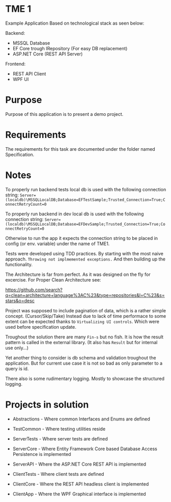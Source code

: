 # TME 1

Example Application Based on technological stack as seen below:

Backend: 
 - MSSQL Database
 - EF Core trough IRepository (For easy DB replacement)
 - ASP.NET Core (REST API Server)

Frontend:
 - REST API Client
 - WPF UI

# Purpose

Purpose of this application is to present a demo project.

# Requirements

The requirements for this task are documented under the folder named Specification.

# Notes

To properly run backend tests local db is used with the following connection string:
`Server=(localdb)\MSSQLLocalDB;Database=EFTestSample;Trusted_Connection=True;ConnectRetryCount=0`

To properly run backend in dev local db is used with the following connection string:
`Server=(localdb)\MSSQLLocalDB;Database=EFDevSample;Trusted_Connection=True;ConnectRetryCount=0`

Otherwise to run the app it expects the connection string to be placed in config (or env. variable) under the name of TME1.

Tests were developed using TDD practices. By starting with the most naive approach.
`Throwing not implmemented exceptions.` And then building up the functionality.

The Architecture is far from perfect. As it was designed on the fly for excercise.
For Proper Clean Architecture see: 

https://github.com/search?q=clean+architecture+language%3AC%23&type=repositories&l=C%23&s=stars&o=desc

Project was supposed to include pagination of data, which is a rather simple concept. (Cursor/Skip/Take)
Instead due to lack of time performace to some extent can be expected thanks to `Virtualizing UI controls`.
Which were used before specification update.

Troughout the solution there are many `Fin-s` but no fish. 
It is how the result pattern is called in the external library. (It also has `Result` but for internal use only...)

Yet another thing to consider is db schema and validation troughout the application. But for current use case it is not so bad as only parameter to a query is id.


There also is some rudimentary logging. Mostly to showcase the structured logging.

# Projects in solution

 - Abstractions - Where common Interfaces and Enums are defined
 - TestCommon - Where testing utilities reside

 - ServerTests - Where server tests are defined
 - ServerCore - Where Entity Framework Core based Database Access Persistence is implemented
 - ServerAPI - Where the ASP.NET Core REST API is implemented

 - ClientTests - Where client tests are defined
 - ClientCore - Where the REST API headless client is implemented
 - ClientApp - Where the WPF Graphical interface is implemented
